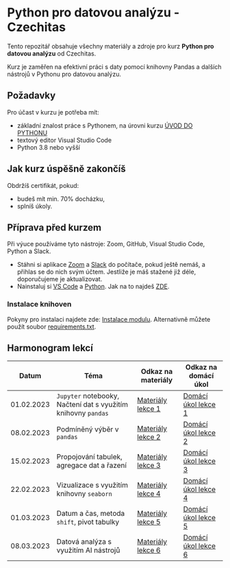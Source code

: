 # Python pro datovou analýzu - Czechitas

Tento repozitář obsahuje všechny materiály a zdroje pro kurz **Python pro datovou analýzu** od Czechitas. 

Kurz je zaměřen na efektivní práci s daty pomocí knihovny Pandas a dalších nástrojů v Pythonu pro datovou analýzu.

## Požadavky
Pro účast v kurzu je potřeba mít:
- základní znalost práce s Pythonem, na úrovni kurzu [ÚVOD DO PYTHONU](https://www.czechitas.cz/kurzy/uvod-do-pythonu)
- textový editor Visual Studio Code
- Python 3.8 nebo vyšší

## Jak kurz úspěšně zakončíš
Obdržíš certifikát, pokud:
- budeš mít min. 70% docházku,
- splníš úkoly.


## Příprava před kurzem

Při výuce používáme tyto nástroje: Zoom, GitHub, Visual Studio Code, Python a Slack.

- Stáhni si aplikace [Zoom](https://zoom.us/download) a [Slack](https://slack.com/) do počítače, pokud ještě nemáš, a přihlas se do nich svým účtem. Jestliže je máš stažené již déle, doporučujeme je aktualizovat.
- Nainstaluj si [VS Code](https://code.visualstudio.com/download) a [Python](https://marketplace.visualstudio.com/items?itemName=ms-python.python). Jak na to najdeš [ZDE](https://kodim.cz/programovani/uvod-do-progr-1/priprava/jazyky-nastroje/instalace-python).

### Instalace knihoven
Pokyny pro instalaci najdete zde: [Instalace modulu](https://kodim.cz/analyza-dat/python-data-1/python-pro-data-1/instalace/instalace-modulu). Alternativně můžete použít soubor [requirements.txt](requirements.txt). 

## Harmonogram lekcí


| Datum       | Téma                                                      | Odkaz na materiály                          | Odkaz na domácí úkol                        |
|-------------|-----------------------------------------------------------|---------------------------------------------|---------------------------------------------|
| 01.02.2023  | `Jupyter` notebooky, Načtení dat s využitím knihovny `pandas` | [Materiály lekce 1](notebooks/lekce-01) | [Domácí úkol lekce 1](https://example.com/ukoly/lekce1) | 
| 08.02.2023  | Podmíněný výběr v `pandas`                                    | [Materiály lekce 2](notebooks/lekce-02) | [Domácí úkol lekce 2](https://example.com/ukoly/lekce2) |
| 15.02.2023  | Propojování tabulek, agregace dat a řazení | [Materiály lekce 3](notebooks/lekce-03) | [Domácí úkol lekce 3](https://example.com/ukoly/lekce3) |
| 22.02.2023  | Vizualizace s využitím knihovny `seaborn`                   | [Materiály lekce 4](notebooks/lekce-04) | [Domácí úkol lekce 4](https://example.com/ukoly/lekce4) |
| 01.03.2023  | Datum a čas, metoda `shift`, pivot tabulky                  | [Materiály lekce 5](notebooks/lekce-05) | [Domácí úkol lekce 5](https://example.com/ukoly/lekce5) |
| 08.03.2023  | Datová analýza s využitím AI nástrojů                     | [Materiály lekce 6](notebooks/lekce-06) | [Domácí úkol lekce 6](https://example.com/ukoly/lekce6) |
